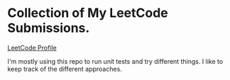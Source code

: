 # Collection of My LeetCode Submissions. 

[LeetCode Profile](https://leetcode.com/RyanSadowski/)


I'm mostly using this repo to run unit tests and try different things. I like to keep track of the different approaches.



